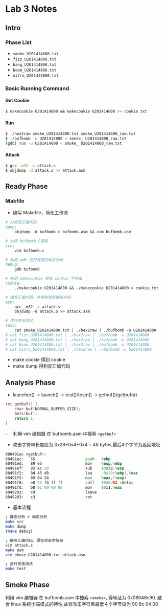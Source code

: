 # Lab 3 Notes

## Intro

### Phase List

-   `smoke_U201414800.txt`
-   `fizz_U201414800.txt`
-   `bang_U201414800.txt`
-   `boom_U201414800.txt`
-   `nitro_U201414800.txt`

### Basic Running Command

#### Get Cookie

```bash
$ makecookie U201414800 && makecookie U201414800 >> cookie.txt
```

#### Run

```bash
$ ./hex2raw smoke_U201414800.txt smoke_U201414800_raw.txt
$ ./bufbomb -u U201414800 < smoke_ U201414800_raw.txt
(gdb) run -u U201414800 < smoke_ U201414800_raw.txt
```

#### Attack

```bash
$ gcc -m32 -c attack.s
$ objdump -d attack.o >> attack.asm
```

## Ready Phase

### Makfile

-   编写 Makefile，简化工作流

```makefile
# 分析反汇编代码
dump:
	objdump -d bufbomb > bufbomb.asm && vim bufbomb.asm

# 分析 bufbomb C源码
src:
	vim bufbomb.c

# 利用 gdb 进行有限的动态分析
debug:
	gdb bufbomb

# 利用 makecookie 得到 cookie 字符串
cookie:
	./makecookie U201414800 && ./makecookie U201414800 > cookie.txt

# 编写汇编代码，并得到其机器指令码
asm:                       
    gcc -m32 -c attack.s   
    objdump -d attack.o >> attack.asm 

# 进行攻击测试
test:
    cat smoke_U201414800.txt | ./hex2raw | ./bufbomb -u U201414800
# cat fizz_U201414800.txt | ./hex2raw | ./bufbomb -u U201414800
# cat bang_U201414800.txt | ./hex2raw | ./bufbomb -u U201414800
# cat boom_U201414800.txt | ./hex2raw | ./bufbomb -u U201414800
# cat nitro_U201414800.txt | ./hex2raw | ./bufbomb -u U201414800
```

-   make cookie 得到 cookie
-   make dump 得到反汇编代码

## Analysis Phase

-   launcher() -> launch() -> test()/testn() -> getbuf()/getbufn() 

```c
int getbuf() {
    char buf[NORMAL_BUFFER_SIZE];
    Gets(buf);
    return 1;
}
```

-　 利用 vim 编辑器 在 bufbomb.asm 中搜索 `<getbuf>`
-   攻击字符串长度应为 0x28+0x4+0x4 = 48 bytes,最后4个字节为返回地址

```asm
080491ec <getbuf>:   
80491ec:   55                      push   %ebp
80491ed:   89 e5                   mov    %esp,%ebp
80491ef:   83 ec 38                sub    $0x38,%esp
80491f2:   8d 45 d8                lea    -0x28(%ebp),%eax
80491f5:   89 04 24                mov    %eax,(%esp)
80491f8:   e8 55 fb ff ff          call   8048d52 <Gets>      
80491fd:   b8 01 00 00 00          mov    $0x1,%eax
8049202:   c9                      leave  
8049203:   c3                      ret    
```

-   基本流程

```bash
; 静态分析 + 动态分析
make src
make dump
(make debug)

; 编写汇编代码，保存攻击字符串  
vim attack.s
make asm
vim phase_U201414800.txt attack.asm

; 进行攻击测试
make test
```

## Smoke Phase

利用 vim 编辑器 在 bufbomb.asm 中搜索 `<smoke>`, 得地址为 0x08048c90.
结合 linux 系统小端模式的特性,故将攻击字符串最低４个字节设为 90 8c 04 08
